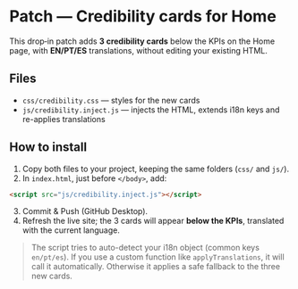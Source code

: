 
# Patch — Credibility cards for Home

This drop‑in patch adds **3 credibility cards** below the KPIs on the Home page, with **EN/PT/ES** translations, without editing your existing HTML.

## Files
- `css/credibility.css` — styles for the new cards
- `js/credibility.inject.js` — injects the HTML, extends i18n keys and re-applies translations

## How to install
1) Copy both files to your project, keeping the same folders (`css/` and `js/`).  
2) In `index.html`, just before `</body>`, add:
```html
<script src="js/credibility.inject.js"></script>
```
3) Commit & Push (GitHub Desktop).  
4) Refresh the live site; the 3 cards will appear **below the KPIs**, translated with the current language.

> The script tries to auto-detect your i18n object (common keys `en/pt/es`). If you use a custom function like `applyTranslations`, it will call it automatically. Otherwise it applies a safe fallback to the three new cards.
